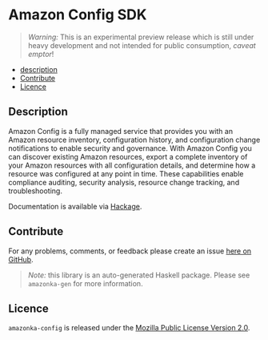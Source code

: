 # Amazon Config SDK

> _Warning:_ This is an experimental preview release which is still under heavy development and not intended for public consumption, _caveat emptor_!

* [description](#description)
* [Contribute](#contribute)
* [Licence](#licence)

## Description

Amazon Config is a fully managed service that provides you with an Amazon resource inventory, configuration history, and configuration change notifications to enable security and governance. With Amazon Config you can discover existing Amazon resources, export a complete inventory of your Amazon resources with all configuration details, and determine how a resource was configured at any point in time. These capabilities enable compliance auditing, security analysis, resource change tracking, and troubleshooting.

Documentation is available via [Hackage](http://hackage.haskell.org/package/amazonka-config).


## Contribute

For any problems, comments, or feedback please create an issue [here on GitHub](https://github.com/brendanhay/amazonka/issues).

> _Note:_ this library is an auto-generated Haskell package. Please see `amazonka-gen` for more information.


## Licence

`amazonka-config` is released under the [Mozilla Public License Version 2.0](http://www.mozilla.org/MPL/).
